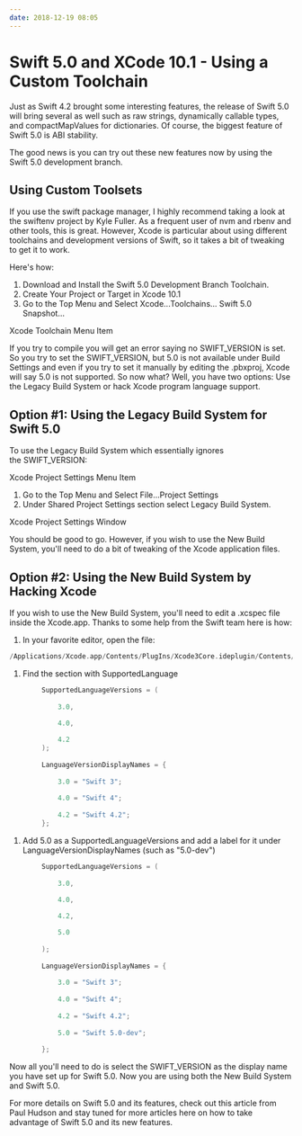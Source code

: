 ```yaml
---
date: 2018-12-19 08:05
---
```

# Swift 5.0 and XCode 10.1 - Using a Custom Toolchain


Just as Swift 4.2 brought some interesting features, the release of Swift 5.0 will bring several as well such as raw strings, dynamically callable types, and compactMapValues for dictionaries. Of course, the biggest feature of Swift 5.0 is ABI stability.



The good news is you can try out these new features now by using the Swift 5.0 development branch. 


## Using Custom Toolsets


If you use the swift package manager, I highly recommend taking a look at the swiftenv project by Kyle Fuller. As a frequent user of nvm and rbenv and other tools, this is great. However, Xcode is particular about using different toolchains and development versions of Swift, so it takes a bit of tweaking to get it to work.



Here's how:


1.  Download and Install the Swift 5.0 Development Branch Toolchain.
1.  Create Your Project or Target in Xcode 10.1
1.  Go to the Top Menu and Select Xcode...Toolchains... Swift 5.0 Snapshot...


Xcode Toolchain Menu Item



If you try to compile you will get an error saying no SWIFT_VERSION is set. So you try to set the SWIFT_VERSION, but 5.0 is not available under Build Settings and even if you try to set it manually by editing the .pbxproj, Xcode will say 5.0 is not supported. So now what? Well, you have two options: Use the Legacy Build System or hack Xcode program language support.


## Option #1: Using the Legacy Build System for Swift 5.0


To use the Legacy Build System which essentially ignores the SWIFT_VERSION:



Xcode Project Settings Menu Item


1.  Go to the Top Menu and Select File...Project Settings
1.  Under Shared Project Settings section select Legacy Build System. 


Xcode Project Settings Window



You should be good to go. However, if you wish to use the New Build System, you'll need to do a bit of tweaking of the Xcode application files.


## Option #2: Using the New Build System by Hacking Xcode


If you wish to use the New Build System, you'll need to edit a .xcspec file inside the Xcode.app. Thanks to some help from the Swift team here is how:


1.  In your favorite editor, open the file: 

```swift
/Applications/Xcode.app/Contents/PlugIns/Xcode3Core.ideplugin/Contents/SharedSupport/Developer/Library/Xcode/Plug-ins/XCLanguageSupport.xcplugin/Contents/Resources/Swift.xcspec
```

1.  Find the section with SupportedLanguage

```swift
        SupportedLanguageVersions = (
 
            3.0,
            
            4.0,

            4.2      
        );
        
        LanguageVersionDisplayNames = {
            
            3.0 = "Swift 3";
            
            4.0 = "Swift 4";
            
            4.2 = "Swift 4.2";       
        };

```

1.  Add 5.0 as a SupportedLanguageVersions and add a label for it under LanguageVersionDisplayNames (such as "5.0-dev")

```swift
        SupportedLanguageVersions = (
 
            3.0,
            
            4.0,

            4.2,

            5.0
        
        );
        
        LanguageVersionDisplayNames = {
            
            3.0 = "Swift 3";
            
            4.0 = "Swift 4";
            
            4.2 = "Swift 4.2";
            
            5.0 = "Swift 5.0-dev";
        
        };

```


Now all you'll need to do is select the SWIFT_VERSION as the display name you have set up for Swift 5.0. Now you are using both the New Build System and Swift 5.0.



For more details on Swift 5.0 and its features, check out this article from Paul Hudson and stay tuned for more articles here on how to take advantage of Swift 5.0 and its new features.